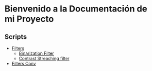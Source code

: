 # Bienvenido a la Documentación de mi Proyecto

## Scripts

- [Filters](scripts/filters)
    - [Binarization Filter](scripts/filters/binarization_filter.py)
    - [Contrast Streaching filter](scripts/filters/contrast_stretching.py)
- [Filters Conv](scripts/filters_conv)